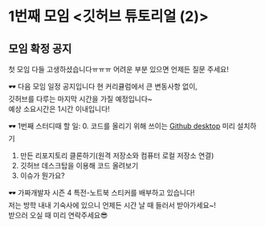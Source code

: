 # 1번째 모임 <깃허브 튜토리얼 (2)>
## 모임 확정 공지

첫 모임 다들 고생하셨습니다ㅠㅠㅠ 어려운 부분 있으면 언제든 질문 주세요!

🕶 다음 모임 일정 공지입니다
현 커리큘럼에서 큰 변동사항 없이,  
깃허브를 다루는 마지막 시간을 가질 예정입니다~  
예상 소요시간은 1시간 이내입니다!

🕶 1번째 스터디때 할 일:
0. 코드를 올리기 위해 쓰이는 [Github desktop](https://desktop.github.com/) 미리 설치하기
1. 만든 리포지토리 클론하기(원격 저장소와 컴퓨터 로컬 저장소 연결)  
2. 깃허브 데스크탑을 이용해 코드 올려보기  
3. 이슈가 뭔가요?  

🕶 가짜개발자 시즌 4 특전-노트북 스티커를 배부하고 있습니다!  
저는 방학 내내 기숙사에 있으니 언제든 시간 날 때 들러서 받아가세요~!  
받으러 오실 때 미리 연락주세요😎
